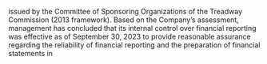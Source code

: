 issued by the Committee of Sponsoring Organizations of the Treadway Commission (2013 framework). Based on the Company’s
assessment, management has concluded that its internal control over financial reporting was effective as of September 30, 2023
to  provide  reasonable  assurance  regarding  the  reliability  of  financial  reporting  and  the  preparation  of  financial  statements  in